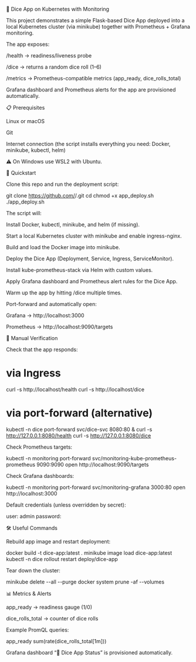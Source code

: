 🎲 Dice App on Kubernetes with Monitoring

This project demonstrates a simple Flask-based Dice App deployed into a local Kubernetes cluster (via minikube) together with Prometheus + Grafana monitoring.

The app exposes:

/health → readiness/liveness probe

/dice → returns a random dice roll (1–6)

/metrics → Prometheus-compatible metrics (app_ready, dice_rolls_total)

Grafana dashboard and Prometheus alerts for the app are provisioned automatically.

📋 Prerequisites

Linux or macOS

Git

Internet connection (the script installs everything you need: Docker, minikube, kubectl, helm)

⚠️ On Windows use WSL2
 with Ubuntu.


🚀 Quickstart

Clone this repo and run the deployment script:

git clone https://github.com/<your-username>/<your-repo>.git
cd <your-repo>
chmod +x app_deploy.sh
./app_deploy.sh


The script will:

Install Docker, kubectl, minikube, and helm (if missing).

Start a local Kubernetes cluster with minikube and enable ingress-nginx.

Build and load the Docker image into minikube.

Deploy the Dice App (Deployment, Service, Ingress, ServiceMonitor).

Install kube-prometheus-stack via Helm with custom values.

Apply Grafana dashboard and Prometheus alert rules for the Dice App.

Warm up the app by hitting /dice multiple times.

Port-forward and automatically open:

Grafana → http://localhost:3000

Prometheus → http://localhost:9090/targets


🔎 Manual Verification

Check that the app responds:

# via Ingress
curl -s http://localhost/health
curl -s http://localhost/dice

# via port-forward (alternative)
kubectl -n dice port-forward svc/dice-svc 8080:80 &
curl -s http://127.0.0.1:8080/health
curl -s http://127.0.0.1:8080/dice

Check Prometheus targets:

kubectl -n monitoring port-forward svc/monitoring-kube-prometheus-prometheus 9090:9090
open http://localhost:9090/targets

Check Grafana dashboards:

kubectl -n monitoring port-forward svc/monitoring-grafana 3000:80
open http://localhost:3000

Default credentials (unless overridden by secret):

user: admin
password: <generated by script>

🛠️ Useful Commands

Rebuild app image and restart deployment:

docker build -t dice-app:latest .
minikube image load dice-app:latest
kubectl -n dice rollout restart deploy/dice-app

Tear down the cluster:

minikube delete --all --purge
docker system prune -af --volumes

📊 Metrics & Alerts

app_ready → readiness gauge (1/0)

dice_rolls_total → counter of dice rolls

Example PromQL queries:

app_ready
sum(rate(dice_rolls_total[1m]))

Grafana dashboard “🎲 Dice App Status” is provisioned automatically.